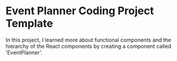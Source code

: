 # Event Planner Coding Project Template

In this project, I learned more about functional components and the hierarchy of the React components by creating a component called 'EventPlanner'.
